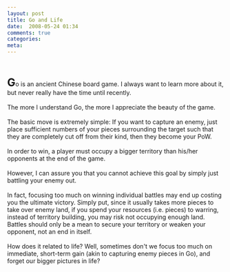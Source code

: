 ```yaml
---
layout: post
title: Go and Life
date:  2008-05-24 01:34
comments: true
categories:
meta: 
---
```

<a onblur="try {parent.deselectBloggerImageGracefully();} catch(e) {}" href="http://2.bp.blogspot.com/_j_Rnsthw-6Y/SDb47zu6FWI/AAAAAAAAAJM/Z1Z9JX56aRM/s1600-h/go_and_life.jpg"><img style="margin: 0pt 10px 10px 0pt; float: left; cursor: pointer;" src="http://2.bp.blogspot.com/_j_Rnsthw-6Y/SDb47zu6FWI/AAAAAAAAAJM/Z1Z9JX56aRM/s200/go_and_life.jpg" alt="" id="BLOGGER_PHOTO_ID_5203620125856109922" border="0" /></a><br /><br /><span style="font-size:180%;"><span style="font-weight: bold;">G</span></span>o is an ancient Chinese board game. I always want to learn more about it, but never really have the time until recently.<br /><br />The more I understand Go, the more I appreciate the beauty of the game.<br /><br />The basic move is extremely simple: If you want to capture an enemy, just place sufficient numbers of your pieces surrounding the target such that they are completely cut off from their kind, then they become your PoW.<br /><br />In order to win, a player must occupy a bigger territory than his/her opponents at the end of the game.<br /><br />However, I can assure you that you cannot achieve this goal by simply just battling your enemy  out.<br /><br />In fact, focusing too much on winning individual battles may end up costing you the ultimate victory.  Simply put, since it usually takes more pieces to take over enemy land, if you spend your resources (i.e. pieces) to warring, instead of territory building, you may risk not occupying enough land. Battles should only be a mean to secure your territory or weaken your opponent, not an end in itself.<br /><br />How does it related to life? Well, sometimes don't we focus too much on immediate, short-term gain (akin to capturing enemy pieces in Go), and forget our bigger pictures in life?